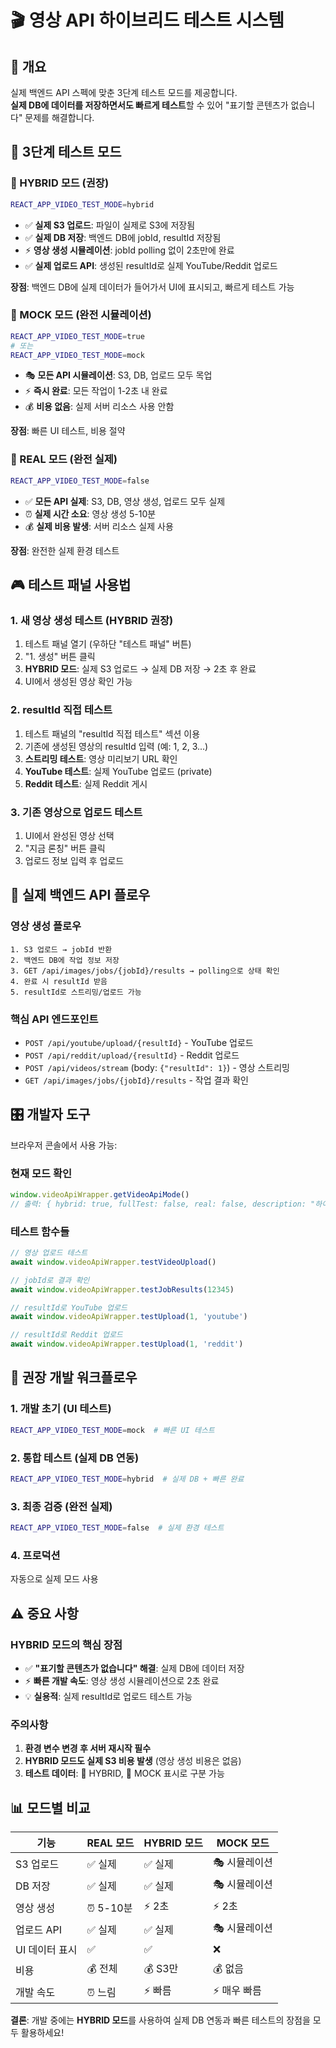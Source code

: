 # 🎬 영상 API 하이브리드 테스트 시스템

## 📖 개요

실제 백엔드 API 스펙에 맞춘 3단계 테스트 모드를 제공합니다.  
**실제 DB에 데이터를 저장하면서도 빠르게 테스트**할 수 있어 "표기할 콘텐츠가 없습니다" 문제를 해결합니다.

## 🎯 3단계 테스트 모드

### 🔄 HYBRID 모드 (권장)
```bash
REACT_APP_VIDEO_TEST_MODE=hybrid
```
- ✅ **실제 S3 업로드**: 파일이 실제로 S3에 저장됨
- ✅ **실제 DB 저장**: 백엔드 DB에 jobId, resultId 저장됨 
- ⚡ **영상 생성 시뮬레이션**: jobId polling 없이 2초만에 완료
- ✅ **실제 업로드 API**: 생성된 resultId로 실제 YouTube/Reddit 업로드

**장점**: 백엔드 DB에 실제 데이터가 들어가서 UI에 표시되고, 빠르게 테스트 가능

### 🧪 MOCK 모드 (완전 시뮬레이션)
```bash
REACT_APP_VIDEO_TEST_MODE=true
# 또는
REACT_APP_VIDEO_TEST_MODE=mock
```
- 🎭 **모든 API 시뮬레이션**: S3, DB, 업로드 모두 목업
- ⚡ **즉시 완료**: 모든 작업이 1-2초 내 완료
- 💰 **비용 없음**: 실제 서버 리소스 사용 안함

**장점**: 빠른 UI 테스트, 비용 절약

### 🔴 REAL 모드 (완전 실제)
```bash
REACT_APP_VIDEO_TEST_MODE=false
```
- ✅ **모든 API 실제**: S3, DB, 영상 생성, 업로드 모두 실제
- ⏰ **실제 시간 소요**: 영상 생성 5-10분
- 💰 **실제 비용 발생**: 서버 리소스 실제 사용

**장점**: 완전한 실제 환경 테스트

## 🎮 테스트 패널 사용법

### 1. 새 영상 생성 테스트 (HYBRID 권장)
1. 테스트 패널 열기 (우하단 "테스트 패널" 버튼)
2. "1. 생성" 버튼 클릭
3. **HYBRID 모드**: 실제 S3 업로드 → 실제 DB 저장 → 2초 후 완료
4. UI에서 생성된 영상 확인 가능

### 2. resultId 직접 테스트
1. 테스트 패널의 "resultId 직접 테스트" 섹션 이용
2. 기존에 생성된 영상의 resultId 입력 (예: 1, 2, 3...)
3. **스트리밍 테스트**: 영상 미리보기 URL 확인
4. **YouTube 테스트**: 실제 YouTube 업로드 (private)
5. **Reddit 테스트**: 실제 Reddit 게시

### 3. 기존 영상으로 업로드 테스트
1. UI에서 완성된 영상 선택
2. "지금 론칭" 버튼 클릭
3. 업로드 정보 입력 후 업로드

## 🔧 실제 백엔드 API 플로우

### 영상 생성 플로우
```
1. S3 업로드 → jobId 반환
2. 백엔드 DB에 작업 정보 저장
3. GET /api/images/jobs/{jobId}/results → polling으로 상태 확인
4. 완료 시 resultId 받음
5. resultId로 스트리밍/업로드 가능
```

### 핵심 API 엔드포인트
- `POST /api/youtube/upload/{resultId}` - YouTube 업로드
- `POST /api/reddit/upload/{resultId}` - Reddit 업로드  
- `POST /api/videos/stream` (body: `{"resultId": 1}`) - 영상 스트리밍
- `GET /api/images/jobs/{jobId}/results` - 작업 결과 확인

## 🎛️ 개발자 도구

브라우저 콘솔에서 사용 가능:

### 현재 모드 확인
```javascript
window.videoApiWrapper.getVideoApiMode()
// 출력: { hybrid: true, fullTest: false, real: false, description: "하이브리드 모드" }
```

### 테스트 함수들
```javascript
// 영상 업로드 테스트
await window.videoApiWrapper.testVideoUpload()

// jobId로 결과 확인
await window.videoApiWrapper.testJobResults(12345)

// resultId로 YouTube 업로드
await window.videoApiWrapper.testUpload(1, 'youtube')

// resultId로 Reddit 업로드  
await window.videoApiWrapper.testUpload(1, 'reddit')
```

## 🚀 권장 개발 워크플로우

### 1. 개발 초기 (UI 테스트)
```bash
REACT_APP_VIDEO_TEST_MODE=mock  # 빠른 UI 테스트
```

### 2. 통합 테스트 (실제 DB 연동)
```bash
REACT_APP_VIDEO_TEST_MODE=hybrid  # 실제 DB + 빠른 완료
```

### 3. 최종 검증 (완전 실제)
```bash
REACT_APP_VIDEO_TEST_MODE=false  # 실제 환경 테스트
```

### 4. 프로덕션
자동으로 실제 모드 사용

## ⚠️ 중요 사항

### HYBRID 모드의 핵심 장점
- ✅ **"표기할 콘텐츠가 없습니다" 해결**: 실제 DB에 데이터 저장
- ⚡ **빠른 개발 속도**: 영상 생성 시뮬레이션으로 2초 완료
- 💡 **실용적**: 실제 resultId로 업로드 테스트 가능

### 주의사항
1. **환경 변수 변경 후 서버 재시작 필수**
2. **HYBRID 모드도 실제 S3 비용 발생** (영상 생성 비용은 없음)
3. **테스트 데이터**: 🔄 HYBRID, 🧪 MOCK 표시로 구분 가능

## 📊 모드별 비교

| 기능 | REAL 모드 | HYBRID 모드 | MOCK 모드 |
|------|-----------|-------------|-----------|
| S3 업로드 | ✅ 실제 | ✅ 실제 | 🎭 시뮬레이션 |
| DB 저장 | ✅ 실제 | ✅ 실제 | 🎭 시뮬레이션 |
| 영상 생성 | ⏰ 5-10분 | ⚡ 2초 | ⚡ 2초 |
| 업로드 API | ✅ 실제 | ✅ 실제 | 🎭 시뮬레이션 |
| UI 데이터 표시 | ✅ | ✅ | ❌ |
| 비용 | 💰 전체 | 💰 S3만 | 💰 없음 |
| 개발 속도 | ⏰ 느림 | ⚡ 빠름 | ⚡ 매우 빠름 |

**결론**: 개발 중에는 **HYBRID 모드**를 사용하여 실제 DB 연동과 빠른 테스트의 장점을 모두 활용하세요!